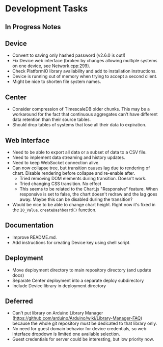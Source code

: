 # **Development Tasks**

## In Progress Notes

## Device
* Convert to saving only hashed password (v2.6.0 is out!)
* Fix Device web interface (broken by changes allowing multiple systems on one device, see Network.cpp:299).
* Check PlatformIO library availability and add to installation instructions.
* Device is running out of memory when trying to accept a second client.
* Might be nice to shorten file system names.

## Center
* Consider compression of TimescaleDB older chunks. This may be a workaround for the fact that continuous aggregates can't have different data retention than their source tables.
* Should drop tables of systems that lose all their data to expiration.

## Web Interface
* Need to be able to export all data or a subset of data to a CSV file.
* Need to implement data streaming and history updates.
* Need to keep WebSocket connection alive.
* Can now collapse tree, but transition causes lag due to rendering of chart. Disable rendering before collapse and re-enable after.
    * Tried removing DOM elements during transition. Doesn't work.
    * Tried changing CSS transition. No effect
    * This seems to be related to the Chart.js "Responsive" feature. When responsive is set to false, the chart doesn't redraw and the lag goes away. Maybe this can be disabled during the transition?
* Would be nice to be able to change chart height. Right now it's fixed in the `IO_Value.createDashboard()` function.

## Documentation
* Improve README.md.
* Add instructions for creating Device key using shell script.

## Deployment
* Move deployment directory to main repository directory (and update docs)
* Separate Center deployment into a separate deploy subdirectory
* Include Device library in deployment directory

## Deferred
* Can't put library on Arduino Library Manager (https://github.com/arduino/Arduino/wiki/Library-Manager-FAQ) because the whole git repository must be dedicated to that library only.
* No need for guest domain behavior for device credentials, so web interface dropdown is limited one available selection.
* Guest credentials for server could be interesting, but low priority now.